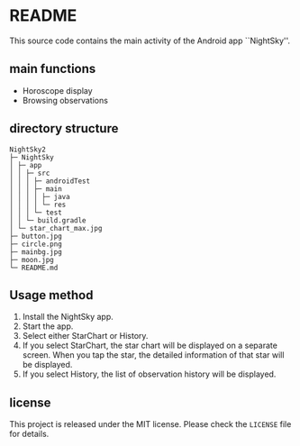 # README

This source code contains the main activity of the Android app ``NightSky''.

## main functions

- Horoscope display
- Browsing observations

## directory structure

```
NightSky2
├─ NightSky
│ ├─ app
│ │ ├─ src
│ │ │ ├─ androidTest
│ │ │ ├─ main
│ │ │ │ ├─ java
│ │ │ │ └─ res
│ │ │ └─ test
│ │ └─ build.gradle
│ └─ star_chart_max.jpg
├─ button.jpg
├─ circle.png
├─ mainbg.jpg
├─ moon.jpg
└─ README.md
```

## Usage method

1. Install the NightSky app.
2. Start the app.
3. Select either StarChart or History.
4. If you select StarChart, the star chart will be displayed on a separate screen. When you tap the star, the detailed information of that star will be displayed.
5. If you select History, the list of observation history will be displayed.

## license

This project is released under the MIT license. Please check the `LICENSE` file for details.

